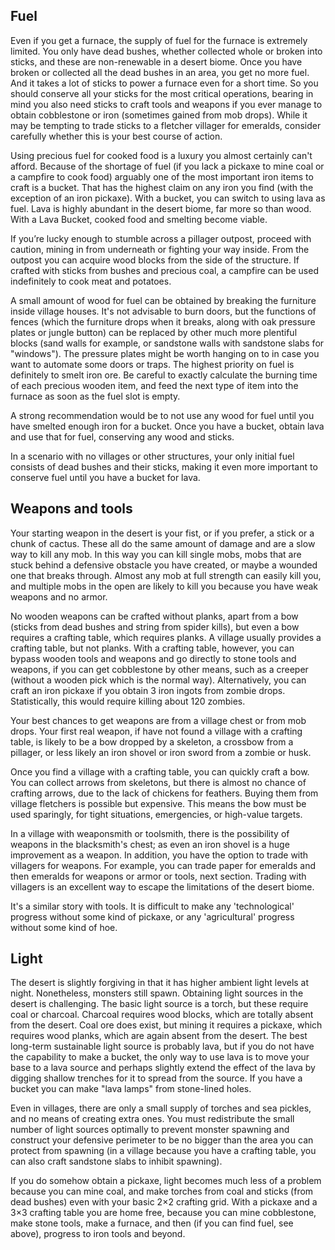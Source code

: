 ## Fuel
Even if you get a furnace, the supply of fuel for the furnace is extremely limited. You only have dead bushes, whether collected whole or broken into sticks, and these are non-renewable in a desert biome. Once you have broken or collected all the dead bushes in an area, you get no more fuel.  And it takes a lot of sticks to power a furnace even for a short time. So you should conserve all your sticks for the most critical operations, bearing in mind you also need sticks to craft tools and weapons if you ever manage to obtain cobblestone or iron (sometimes gained from mob drops). While it may be tempting to trade sticks to a fletcher villager for emeralds, consider carefully whether this is your best course of action.

Using precious fuel for cooked food is a luxury you almost certainly can't afford. Because of the shortage of fuel (if you lack a pickaxe to mine coal or a campfire to cook food) arguably one of the most important iron items to craft is a bucket. That has the highest claim on any iron you find (with the exception of an iron pickaxe). With a bucket, you can switch to using lava as fuel. Lava is highly abundant in the desert biome, far more so than wood. With a Lava Bucket, cooked food and smelting become viable.

If you’re lucky enough to stumble across a pillager outpost, proceed with caution, mining in from underneath or fighting your way inside. From the outpost you can acquire wood blocks from the side of the structure. If crafted with sticks from bushes and precious coal, a campfire can be used indefinitely to cook meat and potatoes.

A small amount of wood for fuel can be obtained by breaking the furniture inside village houses. It's not advisable to burn doors, but the functions of fences (which the furniture drops when it breaks, along with oak pressure plates or jungle button) can be replaced by other much more plentiful blocks (sand walls for example, or sandstone walls with sandstone slabs for "windows"). The pressure plates might be worth hanging on to in case you want to automate some doors or traps. The highest priority on fuel is definitely to smelt iron ore. Be careful to exactly calculate the burning time of each precious wooden item, and feed the next type of item into the furnace as soon as the fuel slot is empty.

A strong recommendation would be to not use any wood for fuel until you have smelted enough iron for a bucket. Once you have a bucket, obtain lava and use that for fuel, conserving any wood and sticks.

In a scenario with no villages or other structures, your only initial fuel consists of dead bushes and their sticks, making it even more important to conserve fuel until you have a bucket for lava.

## Weapons and tools
Your starting weapon in the desert is your fist, or if you prefer, a stick or a chunk of cactus. These all do the same amount of damage and are a slow way to kill any mob. In this way you can kill single mobs, mobs that are stuck behind a defensive obstacle you have created, or maybe a wounded one that breaks through. Almost any mob at full strength can easily kill you, and multiple mobs in the open are likely to kill you because you have weak weapons and no armor.

No wooden weapons can be crafted without planks, apart from a bow (sticks from dead bushes and string from spider kills), but even a bow requires a crafting table, which requires planks. A village usually provides a crafting table, but not planks. With a crafting table, however, you can bypass wooden tools and weapons and go directly to stone tools and weapons, if you can get cobblestone by other means, such as a creeper (without a wooden pick which is the normal way). Alternatively, you can craft an iron pickaxe if you obtain 3 iron ingots from zombie drops. Statistically, this would require killing about 120 zombies.

Your best chances to get weapons are from a village chest or from mob drops. Your first real weapon, if have not found a village with a crafting table, is likely to be a bow dropped by a skeleton, a crossbow from a pillager, or less likely an iron shovel or iron sword from a zombie or husk.

Once you find a village with a crafting table, you can quickly craft a bow. You can collect arrows from skeletons, but there is almost no chance of crafting arrows, due to the lack of chickens for feathers. Buying them from village fletchers is possible but expensive. This means the bow must be used sparingly, for tight situations, emergencies, or high-value targets.

In a village with weaponsmith or toolsmith, there is the possibility of weapons in the blacksmith's chest; as even an iron shovel is a huge improvement as a weapon. In addition, you have the option to trade with villagers for weapons. For example, you can trade paper for emeralds and then emeralds for weapons or armor or tools, next section. Trading with villagers is an excellent way to escape the limitations of the desert biome.

It's a similar story with tools. It is difficult to make any 'technological' progress without some kind of pickaxe, or any 'agricultural' progress without some kind of hoe.

## Light
The desert is slightly forgiving in that it has higher ambient light levels at night. Nonetheless, monsters still spawn. Obtaining light sources in the desert is challenging. The basic light source is a torch, but these require coal or charcoal. Charcoal requires wood blocks, which are totally absent from the desert. Coal ore does exist, but mining it requires a pickaxe, which requires wood planks, which are again absent from the desert. The best long-term sustainable light source is probably lava, but if you do not have the capability to make a bucket, the only way to use lava is to move your base to a lava source and perhaps slightly extend the effect of the lava by digging shallow trenches for it to spread from the source. If you have a bucket you can make "lava lamps" from stone-lined holes.

Even in villages, there are only a small supply of torches and sea pickles, and no means of creating extra ones. You must redistribute the small number of light sources optimally to prevent monster spawning and construct your defensive perimeter to be no bigger than the area you can protect from spawning (in a village because you have a crafting table, you can also craft sandstone slabs to inhibit spawning).

If you do somehow obtain a pickaxe, light becomes much less of a problem because you can mine coal, and make torches from coal and sticks (from dead bushes) even with your basic 2×2 crafting grid. With a pickaxe and a 3×3 crafting table you are home free, because you can mine cobblestone, make stone tools, make a furnace, and then (if you can find fuel, see above), progress to iron tools and beyond.

